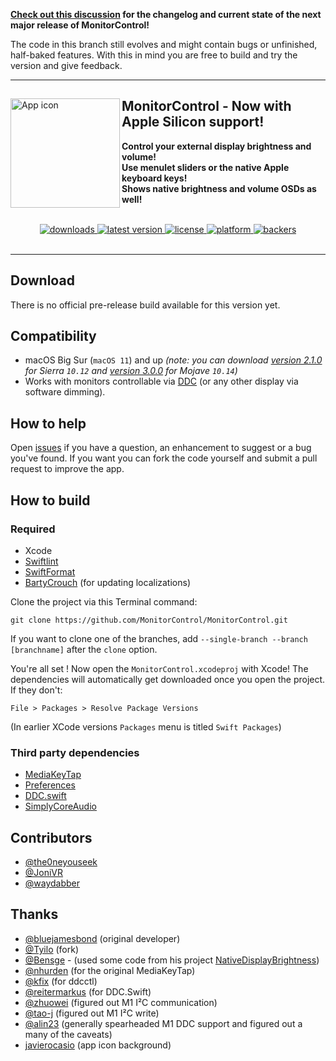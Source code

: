 <p><b><a href="https://github.com/MonitorControl/MonitorControl/discussions/596">Check out this discussion</a> for the changelog and current state of the next major release of MonitorControl!</b></p>
        
<p>The code in this branch still evolves and might contain bugs or unfinished, half-baked features. With this in mind you are free to build and try the version and give feedback.</p>

<hr>

<h>

<img src=".github/Icon-1024.png" width="175" alt="App icon" align="left"/>

<h2>MonitorControl - Now with Apple Silicon support!</h2>
        
<p>
<b>Control your external display brightness and volume!<br>
Use menulet sliders or the native Apple keyboard keys!<br>
Shows native brightness and volume OSDs as well!</b>
</p>            

<br/>
 
<div align="center">
<!-- shields -->
<!-- downloads -->
<a href="https://github.com/MonitorControl/MonitorControl/releases">
<img src="https://img.shields.io/github/downloads/MonitorControl/MonitorControl/total.svg?style=flat" alt="downloads"/>
</a>
<!-- version -->
<a href="https://github.com/MonitorControl/MonitorControl/releases">
<img src="https://img.shields.io/github/release-pre/MonitorControl/MonitorControl.svg?style=flat" alt="latest version"/>
</a>
<!-- license -->
<a href="https://github.com/MonitorControl/MonitorControl/blob/master/License.txt">
<img src="https://img.shields.io/github/license/MonitorControl/MonitorControl.svg?style=flat" alt="license"/>
</a>
<!-- platform -->
<a href="https://github.com/MonitorControl/MonitorControl">
<img src="https://img.shields.io/badge/platform-macOS-lightgrey.svg?style=flat" alt="platform"/>
</a>
<!-- backers -->
<a href="https://opencollective.com/monitorcontrol">
<img src="https://opencollective.com/monitorcontrol/tiers/badge.svg" alt="backers"/>
</a>
    
<br/>
<br/>

</div>

<!--<img src=".github/screenshot.png" width="840" alt="Screenshot"/><br/>-->

<hr>

## Download

There is no official pre-release build available for this version yet.

## Compatibility

- macOS Big Sur (`macOS 11`) and up _(note: you can download [version 2.1.0](https://github.com/MonitorControl/MonitorControl/releases/tag/v2.1.0) for Sierra `10.12` and [version 3.0.0](https://github.com/MonitorControl/MonitorControl/releases/tag/v3.0.0) for Mojave `10.14`)_
- Works with monitors controllable via [DDC](https://en.wikipedia.org/wiki/Display_Data_Channel) (or any other display via software dimming).

## How to help

Open [issues](https://github.com/MonitorControl/MonitorControl/issues) if you have a question, an enhancement to suggest or a bug you've found. If you want you can fork the code yourself and submit a pull request to improve the app.
        
## How to build

### Required

- Xcode
- [Swiftlint](https://github.com/realm/SwiftLint)
- [SwiftFormat](https://github.com/nicklockwood/SwiftFormat)
- [BartyCrouch](https://github.com/Flinesoft/BartyCrouch) (for updating localizations)

Clone the project via this Terminal command:

```
git clone https://github.com/MonitorControl/MonitorControl.git
```

If you want to clone one of the branches, add `--single-branch --branch [branchname]` after the `clone` option.

You're all set ! Now open the `MonitorControl.xcodeproj` with Xcode! The dependencies will automatically get downloaded once you open the project. If they don't:

`File > Packages > Resolve Package Versions`

(In earlier XCode versions `Packages` menu is titled `Swift Packages`)

### Third party dependencies

- [MediaKeyTap](https://github.com/MonitorControl/MediaKeyTap)
- [Preferences](https://github.com/sindresorhus/Preferences)
- [DDC.swift](https://github.com/reitermarkus/DDC.swift)
- [SimplyCoreAudio](https://github.com/rnine/SimplyCoreAudio)

## Contributors

- [@the0neyouseek](https://github.com/the0neyouseek)
- [@JoniVR](https://github.com/JoniVR)
- [@waydabber](https://github.com/waydabber)

## Thanks

- [@bluejamesbond](https://github.com/bluejamesbond/) (original developer)
- [@Tyilo](https://github.com/Tyilo/) (fork)
- [@Bensge](https://github.com/Bensge/) - (used some code from his project [NativeDisplayBrightness](https://github.com/Bensge/NativeDisplayBrightness))
- [@nhurden](https://github.com/nhurden/) (for the original MediaKeyTap)
- [@kfix](https://github.com/kfix/ddcctl) (for ddcctl)
- [@reitermarkus](https://github.com/reitermarkus) (for DDC.Swift)
- [@zhuowei](https://github.com/zhuowei) (figured out M1 I²C communication)
- [@tao-j](https://github.com/tao-j) (figured out M1 I²C write)
- [@alin23](https://github.com/alin23) (generally spearheaded M1 DDC support and figured out a many of the caveats)
- [javierocasio](https://www.deviantart.com/javierocasio) (app icon background)
